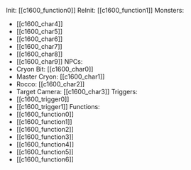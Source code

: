 Init: [[c1600_function0]]
ReInit: [[c1600_function1]]
Monsters:
- [[c1600_char4]]
- [[c1600_char5]]
- [[c1600_char6]]
- [[c1600_char7]]
- [[c1600_char8]]
- [[c1600_char9]]
NPCs:
- Cryon Bit: [[c1600_char0]]
- Master Cryon: [[c1600_char1]]
- Rocco: [[c1600_char2]]
- Target Camera: [[c1600_char3]]
Triggers:
- [[c1600_trigger0]]
- [[c1600_trigger1]]
Functions:
- [[c1600_function0]]
- [[c1600_function1]]
- [[c1600_function2]]
- [[c1600_function3]]
- [[c1600_function4]]
- [[c1600_function5]]
- [[c1600_function6]]
